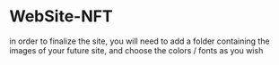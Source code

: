 # WebSite-NFT
in order to finalize the site, you will need to add a folder containing the images of your future site, and choose the colors / fonts as you wish
